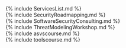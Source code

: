 ---
---

<div class="servicepadding">

<div id="serviceslist" class="evenrow">
{% include ServicesList.md %}
</div>

<div class="oddrow">
<a id="roadmapping" class="anchor"></a>
{% include SecurityRoadmapping.md %}
</div>

<div class="evenrow">
<a id="consulting" class="anchor"></a>
{% include SoftwareSecurityConsulting.md %}
</div>

<div class="oddrow">
<a id="tmworkshop" class="anchor"></a>
{% include ThreatModelingWorkshop.md %}
</div>

<div class="evenrow">
<a id="asvstraining" class="anchor"></a>
{% include asvscourse.md %}
</div>

<div class="oddrow">
<a id="toolstraining" class="anchor"></a>
{% include toolscourse.md %}
</div>


</div>